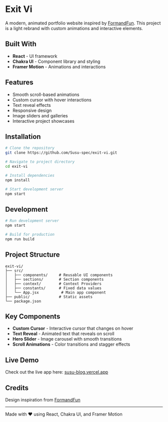 # Exit Vi

A modern, animated portfolio website inspired by [FormandFun](https://formandfun.co/). This project is a light rebrand with custom animations and interactive elements.

## Built With

- **React** - UI framework
- **Chakra UI** - Component library and styling
- **Framer Motion** - Animations and interactions

## Features

- Smooth scroll-based animations
- Custom cursor with hover interactions
- Text reveal effects
- Responsive design
- Image sliders and galleries
- Interactive project showcases

## Installation

```bash
# Clone the repository
git clone https://github.com/Susu-spec/exit-vi.git

# Navigate to project directory
cd exit-vi

# Install dependencies
npm install

# Start development server
npm start
```


## Development

```bash
# Run development server
npm start

# Build for production
npm run build

```

## Project Structure

```
exit-vi/
├── src/
│   ├── components/     # Reusable UI components
│   ├── sections/       # Section components
│   ├── context/        # Context Providers
│   ├── constants/      # Fixed data values
│   └── App.jsx          # Main app component
├── public/             # Static assets
└── package.json
```

## Key Components

- **Custom Cursor** - Interactive cursor that changes on hover
- **Text Reveal** - Animated text that reveals on scroll
- **Hero Slider** - Image carousel with smooth transitions
- **Scroll Animations** - Color transitions and stagger effects

##  Live Demo
Check out the live app here: [susu-blog.vercel.app](https://exit-vi.vercel.app/)

## Credits

Design inspiration from [FormandFun](https://formandfun.co/)

---

Made with ❤️ using React, Chakra UI, and Framer Motion
